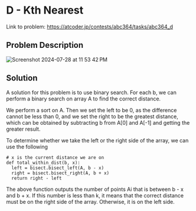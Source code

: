# D - Kth Nearest
Link to problem: https://atcoder.jp/contests/abc364/tasks/abc364_d

## Problem Description
![Screenshot 2024-07-28 at 11 53 42 PM](https://github.com/user-attachments/assets/2b790210-3eb1-4655-b219-079f3894ce55)

## Solution
A solution for this problem is to use binary search. For each b, we can perform a binary search on array A to find the correct distance.

We perform a sort on A. Then we set the left to be 0, as the difference cannot be less than 0, and we set the right to be 
the greatest distance, which can be obtained by subtracting b from 
A[0] and A[-1] and getting the greater result.

To determine whether we take the left or the right side of the array, we can use the following

```
# x is the current distance we are on
def total_within_dist(b, x):
  left = bisect.bisect_left(A, b - x)
  right = bisect.bisect_right(A, b + x)
  return right - left
```

The above function outputs the number of points Ai that is between b - x and b + x. If this number is less than k, it means that the correct distance must be on the right side of the array. Otherwise, it is on the left side.
